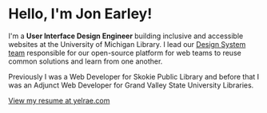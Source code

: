 # Hello, I'm Jon Earley!

I'm a **User Interface Design Engineer** building inclusive and accessible websites at the University of Michigan Library. I lead our [Design System team](http://design-system.lib.umich.edu/) responsible for our open-source platform for web teams to reuse common solutions and learn from one another.

Previously I was a Web Developer for Skokie Public Library and before that I was an Adjunct Web Developer for Grand Valley State University Libraries.

[View my resume at yelrae.com](https://yelrae.com)
